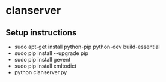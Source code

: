 # clanserver

## Setup instructions 

*	sudo apt-get install python-pip python-dev build-essential
*	sudo pip install --upgrade pip
*	sudo pip install gevent
*	sudo pip install xmltodict
*	python clanserver.py
